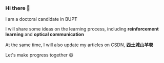 ### Hi there 👋

<!--
**fxyang-bupt/fxyang-bupt** is a ✨ _special_ ✨ repository because its `README.md` (this file) appears on your GitHub profile.

Here are some ideas to get you started:

- 🔭 I’m currently working on ...
- 🌱 I’m currently learning ...
- 👯 I’m looking to collaborate on ...
- 🤔 I’m looking for help with ...
- 💬 Ask me about ...
- 📫 How to reach me: ...
- 😄 Pronouns: ...
- ⚡ Fun fact: ...
-->

I am a doctoral candidate in BUPT

I will share some ideas on the learning process, including **reinforcement learning** and **optical communication**

At the same time, I will also update my articles on CSDN, **西土城山羊卷**

Let's make progress together 😄
